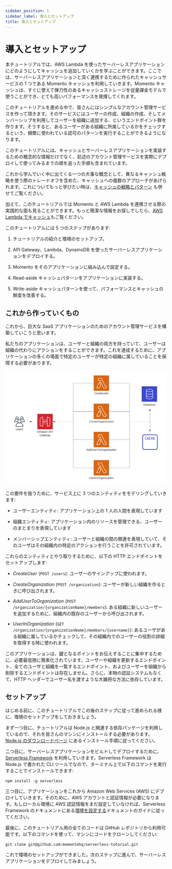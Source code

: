 ```yaml
---
sidebar_position: 1
sidebar_label: 導入とセットアップ
title: 導入とセットアップ
---
```


# 導入とセットアップ

本チュートリアルでは、AWS Lambda を使ったサーバーレスアプリケーションにどのようにしてキャッシュを追加していくかを学ぶことができます。ここでは、サーバーレスアプリケーションと深く連携するために作られたキャッシュサービスの 1 つである Momento キャッシュを利用していきます。Momento キャッシュは、すぐに使えて弾力性のあるキャッシュストレージを従量課金モデルで使うことができ、とても高いパフォーマンスを発揮してくれます。

このチュートリアルを進める中で、皆さんにはシンプルなアカウント管理サービスを作って頂きます。そのサービスにはユーザーの作成、組織の作成、そしてメンバーシップを利用してユーザーを組織に追加する、というエンドポイント群を作ります。そうすると、あるユーザーがある組織に所属しているかをチェックするという、頻繁に使われている認可のパターンを実行することができるようになります。

このチュートリアルには、キャッシュとサーバーレスアプリケーションを実装するための概念的な情報だけでなく、前述のアカウント管理サービスを実際にデプロイして使ってみるまでの順を追った手順も含まれています。

これから学んでいく中に出てくる一つの大事な概念として、異なるキャッシュ戦略を使う際のトレードオフを含めた、キャッシュへの複数のアプローチがあげられます。これについてもっと学びたい時は、[キャッシュの戦略とパターン](./../../../introduction/common-caching-patterns) も併せてご覧ください。

加えて、このチュートリアルでは Momento と AWS Lambda を連携させる際の実践的な面も見ることができます。もっと簡潔な情報をお探しでしたら、[AWS Lambda でキャッシュ](./../../guides/caching-with-aws-lambda)もご覧ください。

このチュートリアルには 5 つのステップがあります:

1.  チュートリアルの紹介と環境のセットアップ。

2.  API Gateway、Lambda、DynamoDB を使ったサーバーレスアプリケーションをデプロイする。

3.  Momento をそのアプリケーションに組み込んで設定する。

4.  Read-aside キャッシュパターンをアプリケーションに実装する。

5.  Write-aside キャッシュパターンを使って、パフォーマンスとキャッシュの鮮度を改善する。

## これから作っていくもの

これから、巨大な SaaS アプリケーションのためのアカウント管理サービスを構築していこうと思います。

私たちのアプリケーションは、ユーザーと組織の両方を持っていて、ユーザーは組織の代わりにアクションをすることができます。これを達成するために、アプリケーションの多くの場面で特定のユーザーが特定の組織に属していることを保障する必要があります。

![System architecture](images/architecture.png)

この要件を扱うために、サービス上に 3 つのエンティティをモデリングしていきます:

- ユーザーエンティティ: アプリケーション上の 1 人の人間を表現しています

- 組織エンティティ: アプリケーション内のリソースを管理できる、ユーザーのまとまりを表現しています

- メンバーシップエンティティ: ユーザーと組織の間の関連を表現していて、そのユーザはその組織内の特定のアクションを行うことを許可されています。

これらのエンティティとやり取りするために、以下の HTTP エンドポイントをセットアップします:

- _CreateUser_ (`POST /users`): ユーザーのサインアップに使われます。

- _CreateOrganization_ (`POST /organization`): ユーザーが新しい組織を作るときに呼び出されます。

- _AddUserToOrganization_ (`POST /organization/{organizationName}/members`): ある組織に新しいユーザーを追加するために、組織内の既存のユーザーから呼び出されます。

- _UserInOrganization_ (`GET /organization/{organizationName}/members/{username}`): あるユーザがある組織に属しているかチェックして、その組織内でのユーザーの役割の詳細を取得する時に使われます。

このアプリケーションは、鍵となるポイントをお伝えすることに集中するために、必要最低限に簡素化されています。ユーザーや組織を更新するエンドポイント、全てのユーザと組織を一覧するエンドポイント、およびユーザーを組織から削除するエンドポイントは存在しません。さらに、本物の認証システムもなくて、HTTP ヘッダーでユーザー名を渡すような大雑把な方法に依存しています。

## セットアップ

はじめる前に、このチュートリアルでこの後のステップに従って進められる様に、環境のセットアップをしておきましょう。

まず一つ目に、チュートリアルは Node.js と関連する依存パッケージを利用しているので、それを皆さんのマシンにインストールする必要があります。[Node.js のダウンロードページ](https://nodejs.org/en/download/) にあるインストール手順に従ってください。

二つ目に、サーバーレスアプリケーションをビルドしてデプロイするために、[Serverless Framework](https://www.serverless.com/framework/docs) を利用していきます。Serverless Framework は Node.js で書かれた CLI ツールでなので、ターミナル上で以下のコマンドを実行することでインストールできます:

    npm install -g serverless

三つ目に、アプリケーションをこれから Amazon Web Services (AWS) にデプロイしていきます。そのために、AWS アカウントと認証情報が必要になります。もしローカル環境に AWS 認証情報をまだ設定していなければ、Serverless Framework のドキュメントにある[環境を設定する](https://www.serverless.com/framework/docs/providers/aws/guide/credentials/)ドキュメントのガイドに従ってください。

最後に、このチュートリアル用の全てのコードは GitHub レポジトリから利用可能です。以下のコマンドを使って、マシンにコードをクローンしてください:

    git clone git@github.com:momentohq/serverless-tutorial.git

これで環境のセットアップができました。次のステップに進んで、サーバーレスアプリケーションをデプロイしてみましょう。

